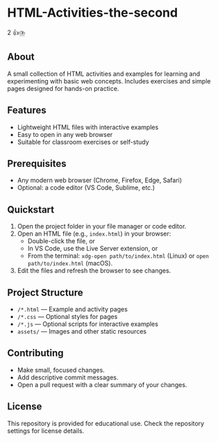 # HTML-Activities-the-second
2
👍⛈️

## About

A small collection of HTML activities and examples for learning and experimenting with basic web concepts. Includes exercises and simple pages designed for hands-on practice.

## Features

- Lightweight HTML files with interactive examples
- Easy to open in any web browser
- Suitable for classroom exercises or self-study

## Prerequisites

- Any modern web browser (Chrome, Firefox, Edge, Safari)
- Optional: a code editor (VS Code, Sublime, etc.)

## Quickstart

1. Open the project folder in your file manager or code editor.
2. Open an HTML file (e.g., `index.html`) in your browser:
    - Double-click the file, or
    - In VS Code, use the Live Server extension, or
    - From the terminal: `xdg-open path/to/index.html` (Linux) or `open path/to/index.html` (macOS).
3. Edit the files and refresh the browser to see changes.

## Project Structure

- `/*.html` — Example and activity pages
- `/*.css` — Optional styles for pages
- `/*.js` — Optional scripts for interactive examples
- `assets/` — Images and other static resources

## Contributing

- Make small, focused changes.
- Add descriptive commit messages.
- Open a pull request with a clear summary of your changes.

## License

This repository is provided for educational use. Check the repository settings for license details.